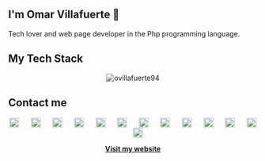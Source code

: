 ## I'm Omar Villafuerte 👋

Tech lover and web page developer in the Php programming language.

## My Tech Stack

<p align="center"><img src="https://cr-skills-chart-widget.azurewebsites.net/api/api?username=ovillafuerte94&branding=false" alt="ovillafuerte94" /></p>

## Contact me

<p align="center">
    <a href="https://linkedin.com/in/ovillafuerte94" target="blank"><img align="center"
            src="https://cdn.jsdelivr.net/npm/simple-icons@3.0.1/icons/linkedin.svg" alt="ovillafuerte94" height="20"
            width="20" /></a>
    &nbsp;&nbsp;&nbsp;&nbsp;
    <a href="https://profile.codersrank.io/user/ovillafuerte94" target="blank"><img align="center"
            src="https://cdn.jsdelivr.net/npm/simple-icons@3.0.1/icons/codersrank.svg" alt="ovillafuerte94" height="20"
            width="20" /></a>
    &nbsp;&nbsp;&nbsp;&nbsp;
    <a href="https://dev.to/ovillafuerte94" target="blank"><img align="center"
            src="https://cdn.jsdelivr.net/npm/simple-icons@3.0.1/icons/dev-dot-to.svg" alt="ovillafuerte94" height="20"
            width="20" /></a>
    &nbsp;&nbsp;&nbsp;&nbsp;
    <a href="https://gitlab.com/ovillafuerte94" target="blank"><img 
           align="center" src="https://cdn.jsdelivr.net/npm/simple-icons@3.0.1/icons/gitlab.svg" alt="ovillafuerte94"
           height="20" width="20" /></a>
    &nbsp;&nbsp;&nbsp;&nbsp;
    <a href="https://www.npmjs.com/~ovillafuerte94" target="blank"><img 
           align="center" src="https://cdn.jsdelivr.net/npm/simple-icons@3.0.1/icons/npm.svg" alt="ovillafuerte94"
           height="20" width="20" /></a>
    &nbsp;&nbsp;&nbsp;&nbsp;
    <a href="https://www.postman.com/ovillafuerte94" target="blank"><img 
           align="center" src="https://cdn.jsdelivr.net/npm/simple-icons@3.0.1/icons/postman.svg" alt="ovillafuerte94"
           height="20" width="20" /></a>
    &nbsp;&nbsp;&nbsp;&nbsp;
    <a href="https://stackoverflow.com/users/5518832/omar-villafuerte" target="blank"><img
            align="center" src="https://cdn.jsdelivr.net/npm/simple-icons@3.0.1/icons/stackoverflow.svg" alt="ovillafuerte94"
            height="20" width="20" /></a>
    &nbsp;&nbsp;&nbsp;&nbsp;
    <a href="https://medium.com/@ovillafuerte94" target="blank"><img align="center"
            src="https://cdn.jsdelivr.net/npm/simple-icons@3.0.1/icons/medium.svg" alt="ovillafuerte94" height="20"
            width="20" /></a>
    &nbsp;&nbsp;&nbsp;&nbsp;
    <a href="https://twitter.com/ovillafuerte94" target="blank"><img align="center"
            src="https://cdn.jsdelivr.net/npm/simple-icons@3.0.1/icons/twitter.svg" alt="ovillafuerte94" height="20"
            width="20" /></a>
    &nbsp;&nbsp;&nbsp;&nbsp;
    <a href="https://t.me/ovillafuerte94" target="blank"><img align="center"
            src="https://cdn.jsdelivr.net/npm/simple-icons@3.0.1/icons/telegram.svg" alt="ovillafuerte94" height="20"
            width="20" /></a>
    &nbsp;&nbsp;&nbsp;&nbsp;
    <a href="https://www.facebook.com/ovillafuerte94" target="blank"><img align="center"
            src="https://cdn.jsdelivr.net/npm/simple-icons@3.0.1/icons/facebook.svg" alt="ovillafuerte94" height="20"
            width="20" /></a>
  &nbsp;&nbsp;&nbsp;&nbsp;
  <a href="https://www.producthunt.com/@ovillafuerte94" target="blank"><img align="center"
            src="https://cdn.jsdelivr.net/npm/simple-icons@3.0.1/icons/producthunt.svg" alt="ovillafuerte94" height="20"
            width="20" /></a>
  &nbsp;&nbsp;&nbsp;&nbsp;
    <a href="https://platzi.com/p/ovillafuerte94/" target="blank"><img align="center"
            src="https://cdn.jsdelivr.net/npm/simple-icons@3.0.1/icons/platzi.svg" alt="ovillafuerte94" height="20"
            width="20" /></a>
</p>

<p align="center"><a href="https://ovillafuerte94.github.io" target="blank"><strong>Visit my website</strong></a></p>
